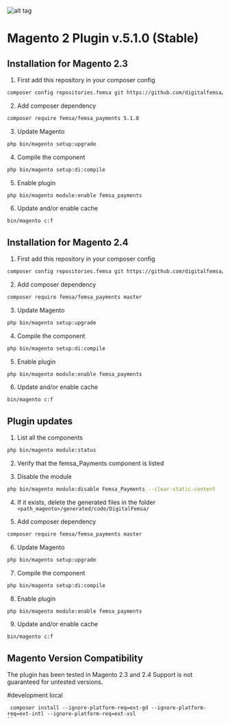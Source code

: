 ![alt tag](https://www.femsa.com/wp-content/uploads/2019/07/femsa.png)

Magento 2 Plugin v.5.1.0 (Stable)
========================

Installation for Magento 2.3
-----------

1. First add this repository in your composer config
```bash
composer config repositories.femsa git https://github.com/digitalfemsa/customer-magento-plugin
```

2. Add composer dependency
```bash
composer require femsa/femsa_payments 5.1.0
```

3. Update Magento
```bash
php bin/magento setup:upgrade
```

4. Compile the component
```bash
php bin/magento setup:di:compile
```

5. Enable plugin
```bash
php bin/magento module:enable femsa_payments 
```

6. Update and/or enable cache
```bash
bin/magento c:f
```

Installation for Magento 2.4
-----------

1. First add this repository in your composer config
```bash
composer config repositories.femsa git https://github.com/digitalfemsa/customer-magento-plugin
```

2. Add composer dependency
```bash
composer require femsa/femsa_payments master
```

3. Update Magento
```bash
php bin/magento setup:upgrade
```

4. Compile the component
```bash
php bin/magento setup:di:compile
```

5. Enable plugin
```bash
php bin/magento module:enable femsa_payments 
```

6. Update and/or enable cache
```bash
bin/magento c:f
```

Plugin updates
-----------

1. List all the components
```bash
php bin/magento module:status 
```
2. Verify that the femsa_Payments component is listed

3. Disable the module
```bash
php bin/magento module:disable Femsa_Payments --clear-static-content
```

4. If it exists, delete the generated files in the folder ```<path_magento>/generated/code/DigitalFemsa/```

5. Add composer dependency
```bash
composer require femsa/femsa_payments master
```

6. Update Magento
```bash
php bin/magento setup:upgrade
```

7. Compile the component
```bash
php bin/magento setup:di:compile
```

8. Enable plugin
```bash
php bin/magento module:enable femsa_payments 
```

9. Update and/or enable cache
```bash
bin/magento c:f
```

Magento Version Compatibility
-----------------------------
The plugin has been tested in Magento 2.3 and 2.4 
Support is not guaranteed for untested versions.


#development local
```
 composer install --ignore-platform-req=ext-gd --ignore-platform-req=ext-intl --ignore-platform-req=ext-xsl
``